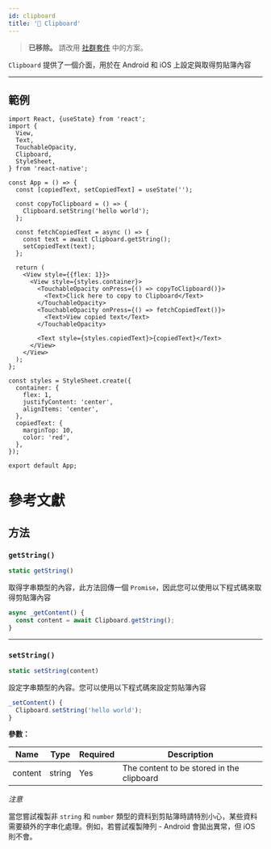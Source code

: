 ```yaml
---
id: clipboard
title: '🚧 Clipboard'
---
```


> **已移除。** 請改用 [社群套件](https://reactnative.directory/?search=clipboard) 中的方案。

`Clipboard` 提供了一個介面，用於在 Android 和 iOS 上設定與取得剪貼簿內容

---

## 範例

```SnackPlayer name=Clipboard%20API%20Example&supportedPlatforms=ios,android
import React, {useState} from 'react';
import {
  View,
  Text,
  TouchableOpacity,
  Clipboard,
  StyleSheet,
} from 'react-native';

const App = () => {
  const [copiedText, setCopiedText] = useState('');

  const copyToClipboard = () => {
    Clipboard.setString('hello world');
  };

  const fetchCopiedText = async () => {
    const text = await Clipboard.getString();
    setCopiedText(text);
  };

  return (
    <View style={{flex: 1}}>
      <View style={styles.container}>
        <TouchableOpacity onPress={() => copyToClipboard()}>
          <Text>Click here to copy to Clipboard</Text>
        </TouchableOpacity>
        <TouchableOpacity onPress={() => fetchCopiedText()}>
          <Text>View copied text</Text>
        </TouchableOpacity>

        <Text style={styles.copiedText}>{copiedText}</Text>
      </View>
    </View>
  );
};

const styles = StyleSheet.create({
  container: {
    flex: 1,
    justifyContent: 'center',
    alignItems: 'center',
  },
  copiedText: {
    marginTop: 10,
    color: 'red',
  },
});

export default App;
```

# 參考文獻

## 方法

### `getString()`

```jsx
static getString()
```

取得字串類型的內容，此方法回傳一個 `Promise`，因此您可以使用以下程式碼來取得剪貼簿內容

```jsx
async _getContent() {
  const content = await Clipboard.getString();
}
```

---

### `setString()`

```jsx
static setString(content)
```

設定字串類型的內容。您可以使用以下程式碼來設定剪貼簿內容

```jsx
_setContent() {
  Clipboard.setString('hello world');
}
```

**參數：**

| Name    | Type   | Required | Description                               |
| ------- | ------ | -------- | ----------------------------------------- |
| content | string | Yes      | The content to be stored in the clipboard |

_注意_

當您嘗試複製非 `string` 和 `number` 類型的資料到剪貼簿時請特別小心，某些資料需要額外的字串化處理。例如，若嘗試複製陣列 - Android 會拋出異常，但 iOS 則不會。
